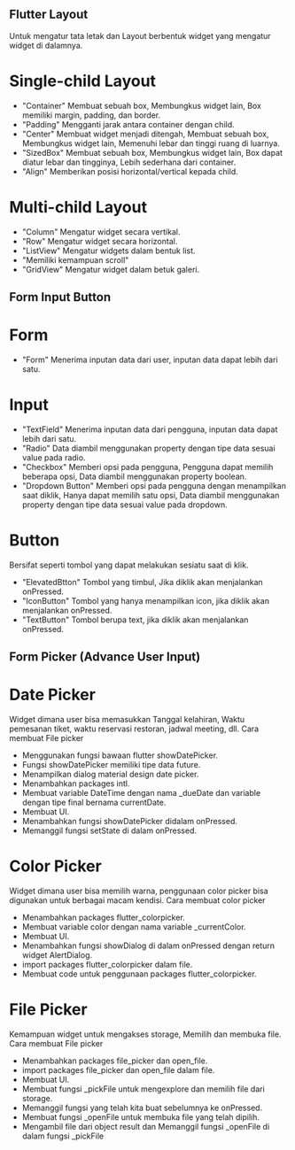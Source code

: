 ## Flutter Layout
Untuk mengatur tata letak dan Layout berbentuk widget yang mengatur widget di dalamnya.

# Single-child Layout
- "Container" Membuat sebuah box, Membungkus widget lain, Box memiliki margin, padding, dan border.
- "Padding" Mengganti jarak antara container dengan child.
- "Center" Membuat widget menjadi ditengah, Membuat sebuah box, Membungkus widget lain, Memenuhi lebar dan tinggi ruang di luarnya.
- "SizedBox" Membuat sebuah box, Membungkus widget lain, Box dapat diatur lebar dan tingginya, Lebih sederhana dari container.
- "Align" Memberikan posisi horizontal/vertical kepada child.

# Multi-child Layout
- "Column" Mengatur widget secara vertikal.
- "Row" Mengatur widget secara horizontal.
- "ListView" Mengatur widgets dalam bentuk list.
- "Memiliki kemampuan scroll"
- "GridView" Mengatur widget dalam betuk galeri.





## Form Input Button
# Form
- "Form" Menerima inputan data dari user, inputan data dapat lebih dari satu.

# Input 
- "TextField" Menerima inputan data dari pengguna, inputan data dapat lebih dari satu.
- "Radio" Data diambil menggunakan property dengan tipe data sesuai value pada radio.
- "Checkbox" Memberi opsi pada pengguna, Pengguna dapat memilih beberapa opsi, Data diambil menggunakan property boolean.
- "Dropdown Button" Memberi opsi pada pengguna dengan menampilkan saat diklik, Hanya dapat memilih satu opsi, Data diambil menggunakan property dengan tipe data sesuai value pada dropdown.

# Button
Bersifat seperti tombol yang dapat melakukan sesiatu saat di klik.
- "ElevatedBtton" Tombol yang timbul, Jika diklik akan menjalankan onPressed.
- "IconButton" Tombol yang hanya menampilkan icon, jika diklik akan menjalankan onPressed.
- "TextButton" Tombol berupa text, jika diklik akan menjalankan onPressed.





## Form Picker (Advance User Input)
# Date Picker
Widget dimana user bisa memasukkan Tanggal kelahiran, Waktu pemesanan tiket, waktu reservasi restoran, jadwal meeting, dll.
Cara membuat File picker
- Menggunakan fungsi bawaan flutter showDatePicker.
- Fungsi showDatePicker memiliki tipe data future.
- Menampilkan dialog material design date picker.
- Menambahkan packages intl.
- Membuat variable DateTime dengan nama _dueDate dan variable dengan tipe final bernama currentDate.
- Membuat UI.
- Menambahkan fungsi showDatePicker didalam onPressed.
- Memanggil fungsi setState di dalam onPressed.

# Color Picker
Widget dimana user bisa memilih warna, penggunaan color picker bisa digunakan untuk berbagai macam kendisi.
Cara membuat color picker
- Menambahkan packages flutter_colorpicker.
- Membuat variable color dengan nama variable _currentColor.
- Membuat UI.
- Menambahkan fungsi showDialog di dalam onPressed dengan return widget AlertDialog.
- import packages flutter_colorpicker dalam file.
- Membuat code untuk penggunaan packages flutter_colorpicker.


# File Picker
Kemampuan widget untuk mengakses storage, Memilih dan membuka file.
Cara membuat File picker
- Menambahkan packages file_picker dan open_file.
- import packages file_picker dan open_file dalam file.
- Membuat UI.
- Membuat fungsi _pickFile untuk mengexplore dan memilih file dari storage.
- Memanggil fungsi yang telah kita buat sebelumnya ke onPressed.
- Membuat fungsi _openFile untuk membuka file yang telah dipilih.
- Mengambil file dari object result dan Memanggil fungsi _openFile di dalam fungsi _pickFile

